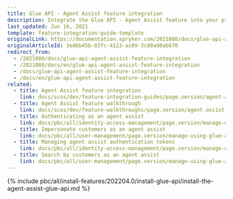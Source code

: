 ```yaml
---
title: Glue API - Agent Assist feature integration
description: Integrate the Glue API - Agent Assist feature into your project.
last_updated: Jun 16, 2021
template: feature-integration-guide-template
originalLink: https://documentation.spryker.com/2021080/docs/glue-api-agent-assist-feature-integration
originalArticleId: 3edbb45b-83fc-4123-ac09-3c80a98ab670
redirect_from:
  - /2021080/docs/glue-api-agent-assist-feature-integration
  - /2021080/docs/en/glue-api-agent-assist-feature-integration
  - /docs/glue-api-agent-assist-feature-integration
  - /docs/en/glue-api-agent-assist-feature-integration
related:
  - title: Agent Assist feature integration
    link: docs/scos/dev/feature-integration-guides/page.version/agent-assist-feature-integration.html
  - title: Agent Assist feature walkthrough
    link: docs/scos/dev/feature-walkthroughs/page.version/agent-assist-feature-walkthrough.html
  - title: Authenticating as an agent assist
    link: docs/pbc/all/identity-access-management/page.version/manage-using-glue-api/glue-api-authenticate-as-an-agent-assist.html
  - title: Impersonate customers as an agent assist
    link: docs/pbc/all/user-management/page.version/manage-using-glue-api/glue-api-impersonate-customers-as-an-agent-assist.html
  - title: Managing agent assist authentication tokens
    link: docs/pbc/all/identity-access-management/page.version/manage-using-glue-api/glue-api-manage-agent-assist-authentication-tokens.html
  - title: Search by customers as an agent assist
    link: docs/pbc/all/user-management/page.version/manage-using-glue-api/glue-api-search-by-customers-as-an-agent-assist.html
---
```


{% include pbc/all/install-features/202204.0/install-glue-api/install-the-agent-assist-glue-api.md %} <!-- To edit, see /_includes/pbc/all/install-features/202204.0/install-glue-api/install-the-agent-assist-glue-api.md -->
